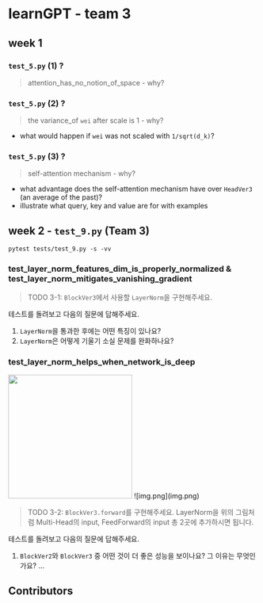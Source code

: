 # learnGPT - team 3

## week 1

### `test_5.py` (1) ?

> attention_has_no_notion_of_space - why?


### `test_5.py` (2) ?

> the variance_of `wei` after scale is 1 - why?

- what would happen if `wei` was not scaled with `1/sqrt(d_k)`?


### `test_5.py` (3) ?

> self-attention mechanism - why?

- what advantage does the self-attention mechanism have over `HeadVer3` (an average of the past)?
- illustrate what query, key and value are for with examples

## week 2 - `test_9.py` (Team 3)

```shell
pytest tests/test_9.py -s -vv
```

### test_layer_norm_features_dim_is_properly_normalized & test_layer_norm_mitigates_vanishing_gradient


> TODO 3-1: `BlockVer3`에서 사용할 `LayerNorm`을 구현해주세요.

테스트를 돌려보고 다음의 질문에 답해주세요.
1. `LayerNorm`을 통과한 후에는 어떤 특징이 있나요?
2. `LayerNorm`은 어떻게 기울기 소실 문제를 완화하나요?

### test_layer_norm_helps_when_network_is_deep

<img src='img/BlockVer3.png' width=250>
![img.png](img.png)

> TODO 3-2: `BlockVer3.forward`를 구현해주세요. LayerNorm을 위의 그림처럼 Multi-Head의 input, FeedForward의 input 총 2곳에 추가하시면 됩니다.

테스트를 돌려보고 다음의 질문에 답해주세요.
1. `BlockVer2`와 `BlockVer3` 중 어떤 것이 더 좋은 성능을 보이나요? 그 이유는 무엇인가요?
...

## Contributors



